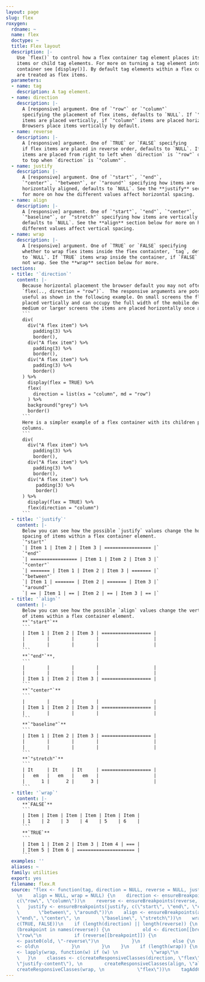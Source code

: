 ```yaml
---
layout: page
slug: flex
roxygen:
  rdname: ~
  name: flex
  doctype: ~
  title: Flex layout
  description: |-
    Use `flex()` to control how a flex container tag element places its flex
    items or child tag elements. For more on turning a tag element into a flex
    container see [display()]. By default tag elements within a flex container
    are treated as flex items.
  parameters:
  - name: tag
    description: A tag element.
  - name: direction
    description: |-
      A [responsive] argument. One of `"row"` or `"column"`
      specifying the placement of flex items, defaults to `NULL`. If `"row"`
      items are placed vertically, if `"column"` items are placed horizontally.
      Browsers place items vertically by default.
  - name: reverse
    description: |-
      A [responsive] argument. One of `TRUE` or `FALSE` specifying
      if flex items are placed in reverse order, defaults to `NULL`. If `TRUE`
      items are placed from right to left when `direction` is `"row"` or bottom
      to top when `direction` is `"column"`.
  - name: justify
    description: |-
      A [responsive] argument. One of `"start"`, `"end"`,
      `"center"`, `"between"`, or `"around"` specifying how items are
      horizontally aligned, defaults to `NULL`. See the **justify** section below
      for more on how the different values affect horizontal spacing.
  - name: align
    description: |-
      A [responsive] argument. One of `"start"`, `"end"`, `"center"`,
      `"baseline"`, or `"stretch"` specifying how items are vertically aligned,
      defaults to `NULL`. See the **align** section below for more on how the
      different values affect vertical spacing.
  - name: wrap
    description: |-
      A [responsive] argument. One of `TRUE` or `FALSE` specifying
      whether to wrap flex items inside the flex containter, `tag`, defaults
      to `NULL`. If `TRUE` items wrap inside the container, if `FALSE` items will
      not wrap. See the **wrap** section below for more.
  sections:
  - title: '`direction`'
    content: |-
      Because horizontal placement the browser default you may not often use
      `flex(.., direction = "row")`.  The responsive arguments are potentially more
      useful as shown in the following example. On small screens the flex items are
      placed vertically and can occupy the full width of the mobile device. On
      medium or larger screens the items are placed horizontally once again.
      ```
      div(
        div("A flex item") %>%
          padding(3) %>%
          border(),
        div("A flex item") %>%
          padding(3) %>%
          border(),
        div("A flex item") %>%
          padding(3) %>%
          border()
      ) %>%
        display(flex = TRUE) %>%
        flex(
          direction = list(xs = "column", md = "row")
        ) %>%
        background("grey") %>%
        border()
      ```
      Here is a simpler example of a flex container with its children placed into
      columns.
      ```
      div(
        div("A flex item") %>%
          padding(3) %>%
          border(),
        div("A flex item") %>%
          padding(3) %>%
          border(),
        div("A flex item") %>%
           padding(3) %>%
           border()
      ) %>%
        display(flex = TRUE) %>%
        flex(direction = "column")
      ```
  - title: '`justify`'
    content: |-
      Below you can see how the possible `justify` values change the horizontal
      spacing of items within a flex container element.
      `"start"`
      `| Item 1 | Item 2 | Item 3 | ================= |`
      `"end"`
      `| ================= | Item 1 | Item 2 | Item 3 |`
      `"center"`
      `| ======= | Item 1 | Item 2 | Item 3 | ======= |`
      `"between"`
      `| Item 1 | ======= | Item 2 | ======= | Item 3 |`
      `"around"`
      `| == | Item 1 | == | Item 2 | == | Item 3 | == |`
  - title: '`align`'
    content: |-
      Below you can see how the possible `align` values change the vertial spacing
      of items within a flex container element.
      **`"start"`**
      ```
      | Item 1 | Item 2 | Item 3 | ================== |
      |        |        |        |                    |
      |        |        |        |                    |
      ```
      **`"end"`**,
      ```
      |        |        |        |                    |
      |        |        |        |                    |
      | Item 1 | Item 2 | Item 3 | ================== |
      ```
      **`"center"`**
      ```
      |        |        |        |                    |
      | Item 1 | Item 2 | Item 3 | ================== |
      |        |        |        |                    |
      ```
      **`"baseline"`**
      ```
      | Item 1 | Item 2 | Item 3 | ================== |
      |        |        |        |                    |
      |        |        |        |                    |
      ```
      **`"stretch"`**
      ```
      | It     | It     | It     | ================== |
      |   em   |   em   |   em   |                    |
      |      1 |      2 |      3 |                    |
      ```
  - title: '`wrap`'
    content: |-
      **`FALSE`**
      ```
      | Item | Item | Item | Item | Item | Item |
      | 1    | 2    | 3    | 4    | 5    | 6    |
      ```
      **`TRUE`**
      ```
      | Item 1 | Item 2 | Item 3 | Item 4 | === |
      | Item 5 | Item 6 | ===================== |
      ```
  examples: ''
  aliases: ~
  family: utilities
  export: yes
  filename: flex.R
  source: "flex <- function(tag, direction = NULL, reverse = NULL, justify = NULL,
    \n    align = NULL, wrap = NULL) {\n    direction <- ensureBreakpoints(direction,
    c(\"row\", \"column\"))\n    reverse <- ensureBreakpoints(reverse, c(TRUE, FALSE))\n
    \   justify <- ensureBreakpoints(justify, c(\"start\", \"end\", \"center\", \n
    \       \"between\", \"around\"))\n    align <- ensureBreakpoints(align, c(\"start\",
    \"end\", \"center\", \n        \"baseline\", \"stretch\"))\n    wrap <- ensureBreakpoints(wrap,
    c(TRUE, FALSE))\n    if (length(direction) || length(reverse)) {\n        for
    (breakpoint in names(reverse)) {\n            old <- direction[[breakpoint]] %||%
    \"row\"\n            if (reverse[[breakpoint]]) {\n                direction[[breakpoint]]
    <- paste0(old, \"-reverse\")\n            }\n            else {\n                direction[[breakpoint]]
    <- old\n            }\n        }\n    }\n    if (length(wrap)) {\n        wrap
    <- lapply(wrap, function(w) if (w) \n            \"wrap\"\n        else \"nowrap\")\n
    \   }\n    classes <- c(createResponsiveClasses(direction, \"flex\"), \n        createResponsiveClasses(justify,
    \"justify-content\"), \n        createResponsiveClasses(align, \"align-items\"),
    createResponsiveClasses(wrap, \n            \"flex\"))\n    tagAddClass(tag, classes)\n}"
---
```

